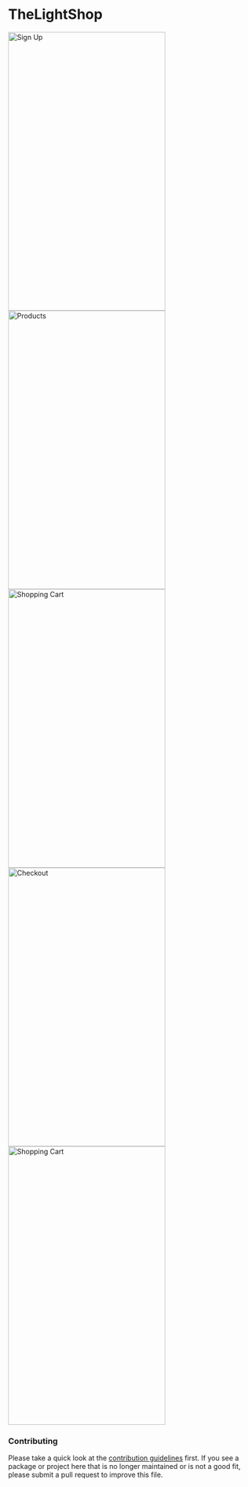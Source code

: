 # TheLightShop


<img src="https://github.com/lotpb/TheLightShop/blob/master/IMG_2720.jpg" alt="Sign Up" width="320" height="568"/>
<img src="https://github.com/lotpb/TheLightShop/blob/master/IMG_2721.jpg" alt="Products" width="320" height="568"/>


<img src="https://github.com/lotpb/TheLightShop/blob/master/IMG_2722.jpg" alt="Shopping Cart" width="320" height="568"/>
<img src="https://github.com/lotpb/TheLightShop/blob/master/IMG_2723.jpg" alt="Checkout" width="320" height="568"/>

<img src="https://github.com/lotpb/TheLightShop/blob/master/IMG_2724.jpg" alt="Shopping Cart" width="320" height="568"/>

### Contributing

Please take a quick look at the [contribution guidelines](.github/CONTRIBUTING.md) first. If you see a package or project here that is no longer maintained or is not a good fit, please submit a pull request to improve this file.
